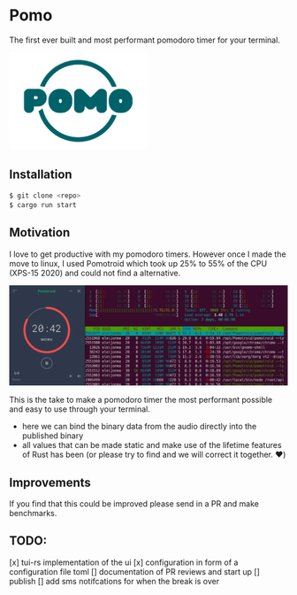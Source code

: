 # Pomo

The first ever built and most performant pomodoro timer for your terminal.

<img src="./images/pomo-logo-transparent.png" alt="drawing" width="250"/>

## Installation

```bash
$ git clone <repo>
$ cargo run start
```

## Motivation

I love to get productive with my pomodoro timers. However once I made the move to linux, I used Pomotroid which took up 25% to 55% of the CPU (XPS-15 2020) and could not find a alternative.

<img src="./images/pomotroid-cpu-usage.png" alt="drawing" width="550"/>

This is the take to make a pomodoro timer the most performant possible and easy to use through your terminal.

- here we can bind the binary data from the audio directly into the published binary
- all values that can be made static and make use of the lifetime features of Rust has been (or please try to find and we will correct it together. :heart:)

## Improvements

If you find that this could be improved please send in a PR and make benchmarks.

## TODO:

[x] tui-rs implementation of the ui
[x] configuration in form of a configuration file toml
[] documentation of PR reviews and start up
[] publish
[] add sms notifcations for when the break is over

